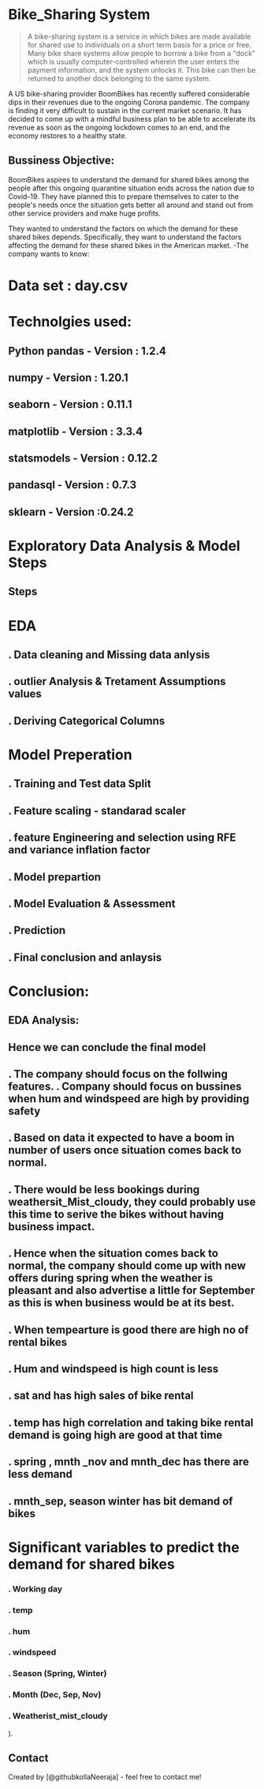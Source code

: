 
# Bike_Sharing System
> A bike-sharing system is a service in which bikes are made available for shared use to individuals on a short term basis for a price or free. Many bike share systems allow people to borrow a bike from a "dock" which is usually computer-controlled wherein the user enters the payment information, and the system unlocks it. This bike can then be returned to another dock belonging to the same system.

A US bike-sharing provider BoomBikes has recently suffered considerable dips in their revenues due to the ongoing Corona pandemic. The company is finding it very difficult to sustain in the current market scenario.
It has decided to come up with a mindful business plan to be able to accelerate its revenue as soon as the ongoing lockdown comes to an end, and the economy restores to a healthy state.

> 


## Bussiness Objective:
BoomBikes aspires to understand the demand for shared bikes among the people after this ongoing quarantine situation ends across the nation due to Covid-19. They have planned this to prepare themselves to cater to the people's needs once the situation gets better all around and stand out from other service providers and make huge profits.

They wanted to understand the factors on which the demand for these shared bikes depends. Specifically, they want to understand the factors affecting the demand for these shared bikes in the American market.
-The company wants to know:

# Data set : day.csv

# Technolgies used:
 ## Python pandas - Version : 1.2.4
 ## numpy - Version : 1.20.1
 ## seaborn - Version : 0.11.1
 ## matplotlib - Version : 3.3.4
 ## statsmodels - Version : 0.12.2
 ## pandasql - Version : 0.7.3
 ## sklearn - Version :0.24.2

# Exploratory Data Analysis & Model Steps

## Steps
# EDA
 ## . Data cleaning and Missing data anlysis
 ## . outlier Analysis & Tretament Assumptions  values
 ## . Deriving Categorical Columns

# Model Preperation
  ## . Training and Test data Split
  ## . Feature scaling - standarad scaler
  ## . feature Engineering and selection using RFE and variance inflation factor
  ## . Model prepartion
  ## . Model Evaluation & Assessment
  ## . Prediction
  ## . Final conclusion and anlaysis

# Conclusion:

## EDA Analysis:
 ## Hence we can conclude the final model
## . The company should focus on the follwing features.  . Company should focus on bussines when hum and windspeed are high by providing safety 
## . Based on data it expected to have a boom in  number of users once situation comes back to normal.
## . There would be less bookings during weathersit_Mist_cloudy, they could probably use this time to serive the bikes without having business impact.
## . Hence when the situation comes back to normal, the company should come up with new offers during spring when the weather is pleasant and also advertise a little for September as this is when business would be at its best.

## .  When tempearture is good there are high no of rental bikes
## . Hum and windspeed is high count is less
## . sat and has high sales of bike rental
## . temp has high correlation and taking bike rental demand is going high are good at that time
## . spring , mnth _nov and mnth_dec has there are less demand
## . mnth_sep, season winter has bit demand of bikes


 # Significant variables to predict the demand for shared bikes

 ### . Working day
 ### . temp
 ### . hum
 ### . windspeed
 ### . Season (Spring, Winter)
 ###  . Month (Dec, Sep, Nov)
 ###  . Weatherist_mist_cloudy


<!-- As the libraries versions keep on changing, it is recommended to mention the version of library used in this project -->

).


## Contact
Created by [@githubkollaNeeraja] - feel free to contact me!


<!-- Optional -->
<!-- ## License -->
<!-- This project is open source and available under the [... License](). -->

<!-- You don't have to include all sections - just the one's relevant to your project -->
